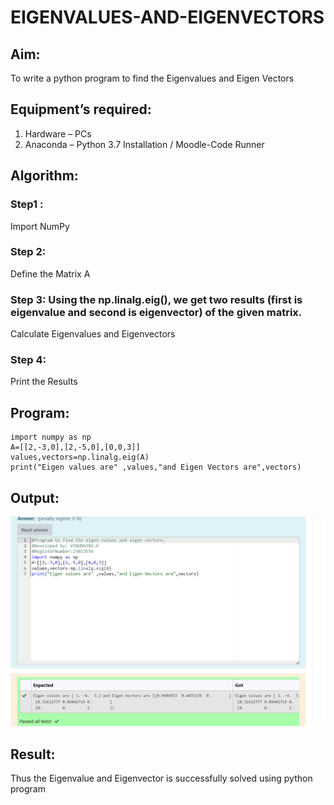 # EIGENVALUES-AND-EIGENVECTORS
## Aim:
To write a python program to find the Eigenvalues and Eigen Vectors
## Equipment’s required:
1. 	Hardware – PCs
2. 	Anaconda – Python 3.7 Installation / Moodle-Code Runner
## Algorithm:
### Step1 : 
Import NumPy
### Step 2: 
Define the Matrix A
### Step 3: Using the np.linalg.eig(),  we get two results (first is eigenvalue and second is eigenvector) of the given matrix.
 Calculate Eigenvalues and Eigenvectors
### Step 4: 
Print the Results
## Program:
``````
import numpy as np
A=[[2,-3,0],[2,-5,0],[0,0,3]]
values,vectors=np.linalg.eig(A)
print("Eigen values are" ,values,"and Eigen Vectors are",vectors)
``````
## Output:
![Alt text](eigen.png)
## Result:
Thus the Eigenvalue and Eigenvector is successfully solved using python program
